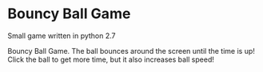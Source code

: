 Bouncy Ball Game
==========
Small game written in python 2.7

Bouncy Ball Game. The ball bounces around the screen until the time is up! Click the ball to get more time, but it also increases ball speed!
